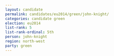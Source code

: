```yaml
---
layout: candidate
permalink: candidates/eu2014/green/john-knight/
categories: candidate green
election: eu2014
list-rank: 5
list-rank-ordinal: 5th
person: john-knight
region: north-west
party: green
---
```

